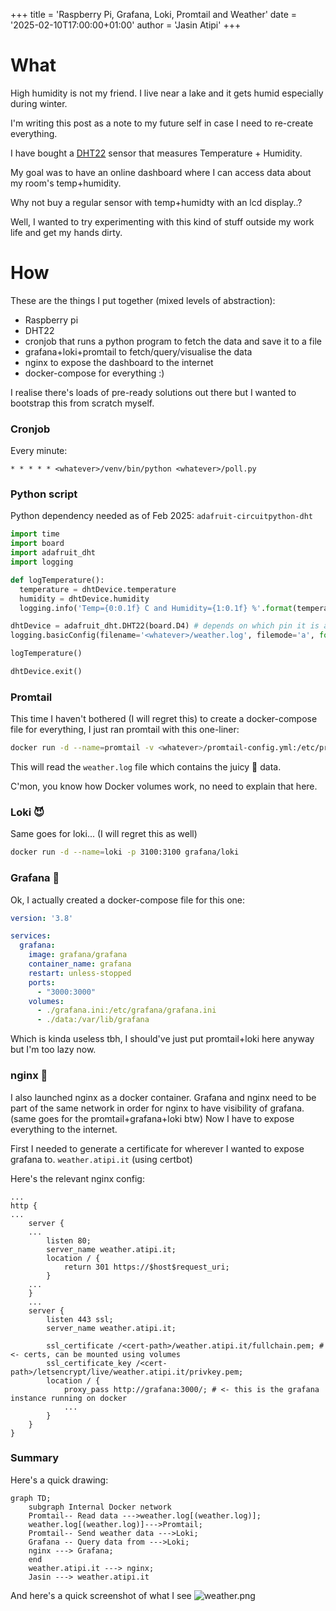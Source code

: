 +++
title = 'Raspberry Pi, Grafana, Loki, Promtail and Weather'
date = '2025-02-10T17:00:00+01:00'
author = 'Jasin Atipi'
+++
# What
High humidity is not my friend. I live near a lake and it gets humid especially during winter.

I'm writing this post as a note to my future self in case I need to re-create everything.

I have bought a [DHT22](https://www.adafruit.com/product/385) sensor that measures Temperature + Humidity.

My goal was to have an online dashboard where I can access data about my room's temp+humidity.

Why not buy a regular sensor with temp+humidty with an lcd display..?

Well, I wanted to try experimenting with this kind of stuff outside my work life and get my hands dirty.

# How
These are the things I put together (mixed levels of abstraction):
- Raspberry pi
- DHT22
- cronjob that runs a python program to fetch the data and save it to a file
- grafana+loki+promtail to fetch/query/visualise the data
- nginx to expose the dashboard to the internet
- docker-compose for everything :) 

I realise there's loads of pre-ready solutions out there but I wanted to bootstrap this from scratch myself.

### Cronjob
Every minute:
```
* * * * * <whatever>/venv/bin/python <whatever>/poll.py
```
### Python script
Python dependency needed as of Feb 2025:
`adafruit-circuitpython-dht`
```python
import time
import board
import adafruit_dht
import logging

def logTemperature():
  temperature = dhtDevice.temperature
  humidity = dhtDevice.humidity
  logging.info('Temp={0:0.1f} C and Humidity={1:0.1f} %'.format(temperature, humidity)) # "Temp=20.0 C and Humidity=55 %"

dhtDevice = adafruit_dht.DHT22(board.D4) # depends on which pin it is attached to
logging.basicConfig(filename='<whatever>/weather.log', filemode='a', format='%(created)f %(message)s', level=logging.INFO) # timestamp then temp+humidity

logTemperature()

dhtDevice.exit()
```

### Promtail
This time I haven't bothered (I will regret this) to create a docker-compose file for everything, I just ran promtail with this one-liner:

```bash
docker run -d --name=promtail -v <whatever>/promtail-config.yml:/etc/promtail/config.yml -v <whatever>/weather.log:/var/log/sensor_data.txt grafana/promtail
```
This will read the `weather.log` file which contains the juicy 🧡 data.

C'mon, you know how Docker volumes work, no need to explain that here.

### Loki 😈
Same goes for loki... (I will regret this as well)
```bash
docker run -d --name=loki -p 3100:3100 grafana/loki
```

### Grafana 🐅
Ok, I actually created a docker-compose file for this one:
```yaml
version: '3.8'

services:
  grafana:
    image: grafana/grafana
    container_name: grafana
    restart: unless-stopped
    ports:
      - "3000:3000"
    volumes:
      - ./grafana.ini:/etc/grafana/grafana.ini
      - ./data:/var/lib/grafana
```
Which is kinda useless tbh, I should've just put promtail+loki here anyway but I'm too lazy now.

### nginx 🚒
I also launched nginx as a docker container.
Grafana and nginx need to be part of the same network in order for nginx to have visibility of grafana. (same goes for the promtail+grafana+loki btw)
Now I have to expose everything to the internet.

First I needed to generate a certificate for wherever I wanted to expose grafana to.
`weather.atipi.it` (using certbot)

Here's the relevant nginx config:
```nginx configuration
...
http {
...
    server {
    ...
        listen 80;
        server_name weather.atipi.it;
        location / {
            return 301 https://$host$request_uri;
        }
    ...
    }
    ...
    server {
        listen 443 ssl;
        server_name weather.atipi.it;

        ssl_certificate /<cert-path>/weather.atipi.it/fullchain.pem; # <- certs, can be mounted using volumes
        ssl_certificate_key /<cert-path>/letsencrypt/live/weather.atipi.it/privkey.pem;
        location / {
            proxy_pass http://grafana:3000/; # <- this is the grafana instance running on docker
            ...
        }
    }
}
```

### Summary
Here's a quick drawing:
```mermaid
graph TD;
    subgraph Internal Docker network 
    Promtail-- Read data --->weather.log[(weather.log)];
    weather.log[(weather.log)]--->Promtail;
    Promtail-- Send weather data --->Loki;
    Grafana -- Query data from --->Loki;
    nginx ---> Grafana;
    end
    weather.atipi.it ---> nginx;
    Jasin ---> weather.atipi.it
```
And here's a quick screenshot of what I see
![weather.png](/images/weather.png)